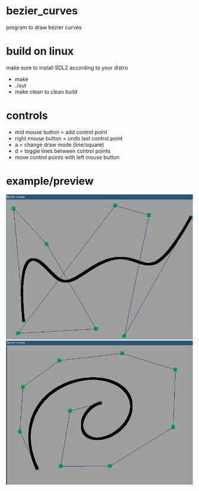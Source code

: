 # bezier_curves
program to draw bezier curves

# build on linux
make sure to install SDL2 according to your distro
- make
- ./out
- make clean to clean build

# controls
- mid mouse button = add control point
- right mouse button = undo last control point
- a = change draw mode (line/square)
- d = toggle lines between control points
- move control points with left mouse button

# example/preview
![](bezier1.png)
![](bezier2.png)
